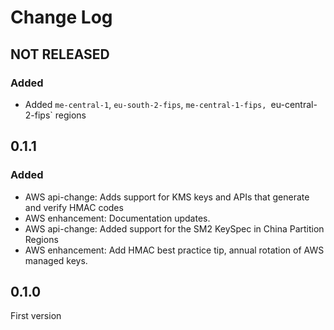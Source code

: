 # Change Log

## NOT RELEASED

### Added

- Added `me-central-1`, `eu-south-2-fips`, `me-central-1-fips, `eu-central-2-fips` regions

## 0.1.1

### Added

- AWS api-change: Adds support for KMS keys and APIs that generate and verify HMAC codes
- AWS enhancement: Documentation updates.
- AWS api-change: Added support for the SM2 KeySpec in China Partition Regions
- AWS enhancement: Add HMAC best practice tip, annual rotation of AWS managed keys.

## 0.1.0

First version
